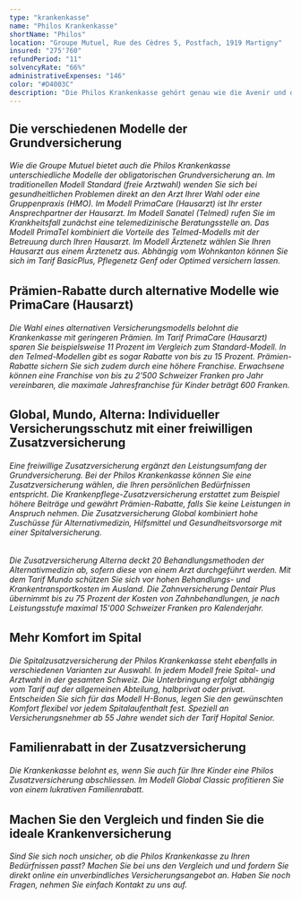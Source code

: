 ```yaml
---
type: "krankenkasse"
name: "Philos Krankenkasse"
shortName: "Philos"
location: "Groupe Mutuel, Rue des Cèdres 5, Postfach, 1919 Martigny"
insured: "275'760"
refundPeriod: "11"
solvencyRate: "66%"
administrativeExpenses: "146"
color: "#D4003C"
description: "Die Philos Krankenkasse gehört genau wie die Avenir und die Easy Sana zur Versicherungsgruppe Groupe Mutuel. Mit rund 260'000 Versicherungsnehmern ist die Philos nach der Mutuel selbst die zweitgrösste Krankenversicherung der Gruppe. Der Unternehmenssitz befindet sich in Martigny. Unser Vergleich gibt Ihnen den Überblick über Prämien und Leistungen."
---
```


## Die verschiedenen Modelle der Grundversicherung

###### Wie die Groupe Mutuel bietet auch die Philos Krankenkasse unterschiedliche Modelle der obligatorischen Grundversicherung an. Im traditionellen Modell Standard (freie Arztwahl) wenden Sie sich bei gesundheitlichen Problemen direkt an den Arzt Ihrer Wahl oder eine Gruppenpraxis (HMO). Im Modell PrimaCare (Hausarzt) ist Ihr erster Ansprechpartner der Hausarzt. Im Modell Sanatel (Telmed) rufen Sie im Krankheitsfall zunächst eine telemedizinische Beratungsstelle an. Das Modell PrimaTel kombiniert die Vorteile des Telmed-Modells mit der Betreuung durch Ihren Hausarzt. Im Modell Ärztenetz wählen Sie Ihren Hausarzt aus einem Ärztenetz aus. Abhängig vom Wohnkanton können Sie sich im Tarif BasicPlus, Pflegenetz Genf oder Optimed versichern lassen.

## Prämien-Rabatte durch alternative Modelle wie PrimaCare (Hausarzt)

###### Die Wahl eines alternativen Versicherungsmodells belohnt die Krankenkasse mit geringeren Prämien. Im Tarif PrimaCare (Hausarzt) sparen Sie beispielsweise 11 Prozent im Vergleich zum Standard-Modell. In den Telmed-Modellen gibt es sogar Rabatte von bis zu 15 Prozent. Prämien-Rabatte sichern Sie sich zudem durch eine höhere Franchise. Erwachsene können eine Franchise von bis zu 2'500 Schweizer Franken pro Jahr vereinbaren, die maximale Jahresfranchise für Kinder beträgt 600 Franken.

## Global, Mundo, Alterna: Individueller Versicherungsschutz mit einer freiwilligen Zusatzversicherung

###### Eine freiwillige Zusatzversicherung ergänzt den Leistungsumfang der Grundversicherung. Bei der Philos Krankenkasse können Sie eine Zusatzversicherung wählen, die Ihren persönlichen Bedürfnissen entspricht. Die Krankenpflege-Zusatzversicherung erstattet zum Beispiel höhere Beiträge und gewährt Prämien-Rabatte, falls Sie keine Leistungen in Anspruch nehmen. Die Zusatzversicherung Global kombiniert hohe Zuschüsse für Alternativmedizin, Hilfsmittel und Gesundheitsvorsorge mit einer Spitalversicherung.

###### Die Zusatzversicherung Alterna deckt 20 Behandlungsmethoden der Alternativmedizin ab, sofern diese von einem Arzt durchgeführt werden. Mit dem Tarif Mundo schützen Sie sich vor hohen Behandlungs- und Krankentransportkosten im Ausland. Die Zahnversicherung Dentair Plus übernimmt bis zu 75 Prozent der Kosten von Zahnbehandlungen, je nach Leistungsstufe maximal 15'000 Schweizer Franken pro Kalenderjahr.

## Mehr Komfort im Spital

###### Die Spitalzusatzversicherung der Philos Krankenkasse steht ebenfalls in verschiedenen Varianten zur Auswahl. In jedem Modell freie Spital- und Arztwahl in der gesamten Schweiz. Die Unterbringung erfolgt abhängig vom Tarif auf der allgemeinen Abteilung, halbprivat oder privat. Entscheiden Sie sich für das Modell H-Bonus, legen Sie den gewünschten Komfort flexibel vor jedem Spitalaufenthalt fest. Speziell an Versicherungsnehmer ab 55 Jahre wendet sich der Tarif Hopital Senior.

## Familienrabatt in der Zusatzversicherung

###### Die Krankenkasse belohnt es, wenn Sie auch für Ihre Kinder eine Philos Zusatzversicherung abschliessen. Im Modell Global Classic profitieren Sie von einem lukrativen Familienrabatt.

## Machen Sie den Vergleich und finden Sie die ideale Krankenversicherung

###### Sind Sie sich noch unsicher, ob die Philos Krankenkasse zu Ihren Bedürfnissen passt? Machen Sie bei uns den Vergleich und und fordern Sie direkt online ein unverbindliches Versicherungsangebot an. Haben Sie noch Fragen, nehmen Sie einfach Kontakt zu uns auf.
